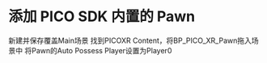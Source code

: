 # 添加 PICO SDK 内置的 Pawn
新建并保存覆盖Main场景
找到PICOXR Content，将BP_PICO_XR_Pawn拖入场景中
将Pawn的Auto Possess Player设置为Player0